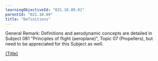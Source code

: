 ```yaml
---
learningObjectiveId: "021.10.09.01"
parentId: "021.10.09"
title: "Definitions"
---
```


General Remark: Definitions and aerodynamic concepts are detailed in Subject 081
"Principles of flight (aeroplane)", Topic 07 (Propellers), but need to be
appreciated for this Subject as well.

[{Title}](content/081.07)
